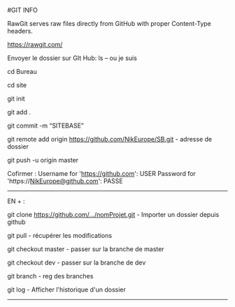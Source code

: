 
#GIT INFO


RawGit serves raw files directly from GitHub with proper Content-Type headers.

https://rawgit.com/



Envoyer le dossier sur GIt Hub:
ls – ou je suis


cd Bureau


cd site


git init


git add .


git commit -m “SITEBASE”


git remote add origin  https://github.com/NikEurope/SB.git   -  adresse  de dossier


git push -u origin master


Cofirmer : Username for 'https://github.com': USER
Password for 'https://NikEurope@github.com': PASSE


--------------------------------------------------------------------------------------------------


EN + :


git clone https://github.com/.../nomProjet.git    - Importer un dossier depuis github


git pull  - récupérer les modifications


git checkout master - passer sur la branche de master


git checkout dev - passer sur la branche de dev


git branch - reg des branches


git log   - Afficher l'historique d'un dossier


--------------------------------------------------------------------------------------------------




